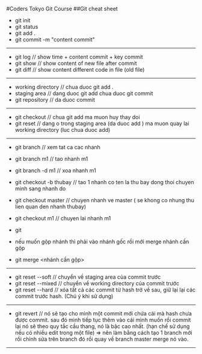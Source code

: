 #Coders Tokyo Git Course
##Git cheat sheet
* git init
* git status
* git add .
* git commit -m "content commit"
---
* git log // show time + content commit + key commit 
* git show // show content of new file after commit
* git diff // show content different code in file (old file)
---
* working directory // chua duoc git add .
* staging area // dang duoc git add chua duoc git commit
* git repository // da duoc commit
---
* git checkout // chua git add ma muon huy thay doi
* git reset // dang o trong staging area (da duoc add ) ma muon quay lai working directory (luc chua duoc add)
---
* git branch // xem tat ca cac nhanh
* git branch m1 // tao nhanh m1 
* git branch -d m1 // xoa nhanh m1

* git checkout -b thubay // tao 1 nhanh co ten la thu bay dong thoi chuyen minh sang nhanh do

* git checkout master // chuyen nhanh ve master ( se khong co nhung thu lien quan den nhanh thubay)
* git checkout m1 // chuyen lai nhanh m1
* git 

* nếu muốn gộp nhánh thì phải vào nhánh gốc rồi mới merge nhánh cần gộp
* git merge <nhánh cần gộp>
---
* git reset --soft <hash>// chuyển về staging area của commit trước
* git reset --mixed <hash> // chuyển về working directory của commit trước
* git reset --hard <hash> // xóa tất cả các commit từ hash trở về sau, giữ lại lại các commit trước hash. (Chú ý khi sử dụng)
---
* git revert <hash> // nó sẽ tạo cho mình một commit mới chứa cái mà hash chưa được commit. sau đó mình tiếp tục thêm vào cái mình muốn rồi commit lại nó sẽ theo quy tắc cầu thang, nó là bậc cao nhất. (hạn chế sử dụng nếu có nhiều edit trong một file) => nên làm bằng cách tạo 1 branch mới rồi chỉnh sửa trên branch đó rồi quay về branch master merge nó vào.
---